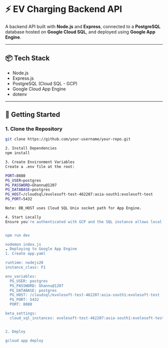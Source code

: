 # ⚡ EV Charging Backend API

A backend API built with **Node.js** and **Express**, connected to a **PostgreSQL** database hosted on **Google Cloud SQL**, and deployed using **Google App Engine**.

---

## 📦 Tech Stack

- Node.js
- Express.js
- PostgreSQL (Cloud SQL - GCP)
- Google Cloud App Engine
- dotenv

---

## 🚀 Getting Started

### 1. Clone the Repository

```bash
git clone https://github.com/your-username/your-repo.git

2. Install Dependencies
npm install

3. Create Environment Variables
Create a .env file at the root:

PORT=8080
PG_USER=postgres
PG_PASSWORD=Ghannu@1207
PG_DATABASE=postgres
PG_HOST=/cloudsql/evolesoft-test-462207:asia-south1:evolesoft-test
PG_PORT=5432

Note: DB_HOST uses Cloud SQL Unix socket path for App Engine.

4. Start Locally
Ensure you're authenticated with GCP and the SQL instance allows local access.


npm run dev

nodemon index.js
☁️ Deploying to Google App Engine
1. Create app.yaml

runtime: nodejs20
instance_class: F1

env_variables:
  PG_USER: postgres
  PG_PASSWORD: Ghannu@1207
  PG_DATABASE: postgres
  PG_HOST: /cloudsql/evolesoft-test-462207:asia-south1:evolesoft-test
  PG_PORT: 5432
  PORT: 8080

beta_settings:
  cloud_sql_instances: evolesoft-test-462207:asia-south1:evolesoft-test


2. Deploy

gcloud app deploy
